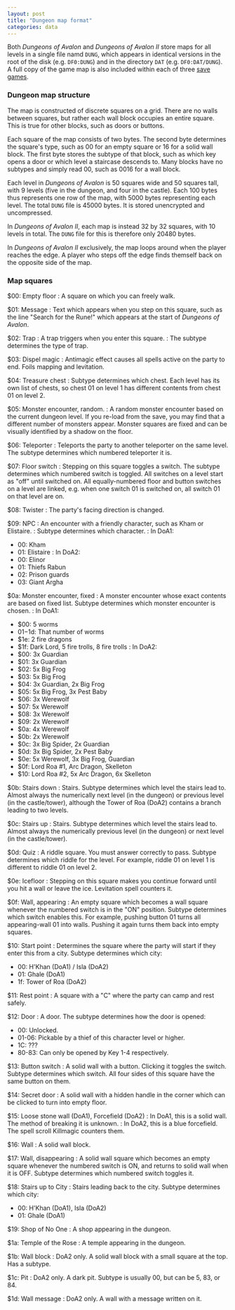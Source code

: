 ```yaml
---
layout: post
title: "Dungeon map format"
categories: data
---
```


Both _Dungeons of Avalon_ and _Dungeons of Avalon II_ store maps for all levels
in a single file namd `DUNG`, which appears in identical versions in the root of
the disk (e.g. `DF0:DUNG`) and in the directory `DAT` (e.g. `DF0:DAT/DUNG`). A
full copy of the game map is also included within each of three [save
games](../data/save-game-format.html).

### Dungeon map structure

The map is constructed of discrete squares on a grid. There are no walls between
squares, but rather each wall block occupies an entire square. This is true for
other blocks, such as doors or buttons.

Each square of the map consists of two bytes. The second byte determines the
square's type, such as 00 for an empty square or 16 for a solid wall block. The
first byte stores the subtype of that block, such as which key opens a door or
which level a staircase descends to. Many blocks have no subtypes and simply
read 00, such as 0016 for a wall block.

Each level in _Dungeons of Avalon_ is 50 squares wide and 50 squares tall, with
9 levels (five in the dungeon, and four in the castle). Each 100 bytes thus
represents one row of the map, with 5000 bytes representing each level. The
total `DUNG` file is 45000 bytes. It is stored unencrypted and uncompressed.

In _Dungeons of Avalon II_, each map is instead 32 by 32 squares, with 10 levels
in total. The `DUNG` file for this is therefore only 20480 bytes.

In _Dungeons of Avalon II_ exclusively, the map loops around when the player
reaches the edge. A player who steps off the edge finds themself back on the
opposite side of the map.

### Map squares

$00: Empty floor
: A square on which you can freely walk.

$01: Message
: Text which appears when you step on this square, such as the line
"Search for the Rune!" which appears at the start of _Dungeons of Avalon_.

$02: Trap
: A trap triggers when you enter this square.
: The subtype determines the type of trap.

$03: Dispel magic
: Antimagic effect causes all spells active on the party to end.
Foils mapping and levitation.

$04: Treasure chest
: Subtype determines which chest. Each level has its own list of chests,
so chest 01 on level 1 has different contents from chest 01 on level 2.

$05: Monster encounter, random.
: A random monster encounter based on the current
dungeon level. If you re-load from the save, you may find that a different
number of monsters appear.  Monster squares are fixed and can be visually
identified by a shadow on the floor.

$06: Teleporter
: Teleports the party to another teleporter on the same level.
The subtype determines which numbered teleporter it is.

$07: Floor switch
: Stepping on this square toggles a switch.
The subtype determines which numbered switch is toggled.
All switches on a level start as "off" until switched on.
All equally-numbered floor and button switches on a level are linked, e.g. when
one switch 01 is switched on, all switch 01 on that level are on.

$08: Twister
: The party's facing direction is changed.

$09: NPC
: An encounter with a friendly character, such as Kham or Elistaire.
: Subtype determines which character.
: In DoA1:
* 00: Kham
* 01: Elistaire
: In DoA2:
* 00: Elinor
* 01: Thiefs Rabun
* 02: Prison guards
* 03: Giant Argha

$0a: Monster encounter, fixed
: A monster encounter whose exact contents are based on fixed list.
Subtype determines which monster encounter is chosen.
: In DoA1:
* $00: 5 worms
* $01-$1d: That number of worms
* $1e: 2 fire dragons
* $1f: Dark Lord, 5 fire trolls, 8 fire trolls
: In DoA2:
* $00: 3x Guardian	
* $01: 3x Guardian	
* $02: 5x Big Frog	
* $03: 5x Big Frog	
* $04: 3x Guardian, 2x Big Frog	
* $05: 5x Big Frog, 3x Pest Baby	
* $06: 3x Werewolf	
* $07: 5x Werewolf	
* $08: 3x Werewolf	
* $09: 2x Werewolf	
* $0a: 4x Werewolf	
* $0b: 2x Werewolf	
* $0c: 3x Big Spider, 2x Guardian	
* $0d: 3x Big Spider, 2x Pest Baby	
* $0e: 5x Werewolf, 3x Big Frog, Guardian	
* $0f: Lord Roa #1, Arc Dragon, Skelleton	
* $10: Lord Roa #2, 5x Arc Dragon, 6x Skelleton	

$0b: Stairs down
: Stairs.
Subtype determines which level the stairs lead to. Almost always the numerically
next level (in the dungeon) or previous level (in the castle/tower), although 
the Tower of Roa (DoA2) contains a branch leading to two levels.

$0c: Stairs up
: Stairs.
Subtype determines which level the stairs lead to. Almost always the numerically
previous level (in the dungeon) or next level (in the castle/tower).

$0d: Quiz
: A riddle square. You must answer correctly to pass.
Subtype determines which riddle for the level.
For example, riddle 01 on level 1 is different to riddle 01 on level 2.

$0e: Icefloor
: Stepping on this square makes you continue forward until you hit a wall or
leave the ice. Levitation spell counters it.

$0f: Wall, appearing
: An empty square which becomes a wall square whenever the numbered switch is in
the "ON" position.
Subtype determines which switch enables this. For example, pushing button 01
turns all appearing-wall 01 into walls. Pushing it again turns them back into
empty squares.

$10: Start point
: Determines the square where the party will start if they enter this from a
city.
Subtype determines which city:
* 00: H'Khan (DoA1) / Isla (DoA2)
* 01: Ghale (DoA1)
* 1f: Tower of Roa (DoA2)

$11: Rest point
: A square with a "C" where the party can camp and rest safely.

$12: Door
: A door.
The subtype determines how the door is opened:
* 00: Unlocked.
* 01-06: Pickable by a thief of this character level or higher.
* 1C: ???
* 80-83: Can only be opened by Key 1-4 respectively.

$13: Button switch
: A solid wall with a button. Clicking it toggles the switch.
Subtype determines which switch.
All four sides of this square have the same button on them.

$14: Secret door
: A solid wall with a hidden handle in the corner which can be clicked to turn
into empty floor.

$15: Loose stone wall (DoA1), Forcefield (DoA2)
: In DoA1, this is a solid wall. The method of breaking it is unknown.
: In DoA2, this is a blue forcefield. The spell scroll Killmagic counters them.

$16: Wall
: A solid wall block.

$17: Wall, disappearing
: A solid wall square which becomes an empty square whenever the numbered switch
is ON, and returns to solid wall when it is OFF.
Subtype determines which numbered switch toggles it.

$18: Stairs up to City
: Stairs leading back to the city.
Subtype determines which city:
* 00: H'Khan (DoA1), Isla (DoA2)
* 01: Ghale (DoA1)

$19: Shop of No One
: A shop appearing in the dungeon.

$1a: Temple of the Rose
: A temple appearing in the dungeon.

$1b: Wall block
: DoA2 only. A solid wall block with a small square at the top.
Has a subtype.

$1c: Pit
: DoA2 only. A dark pit.
Subtype is usually 00, but can be 5, 83, or 84.

$1d: Wall message
: DoA2 only. A wall with a message written on it.

